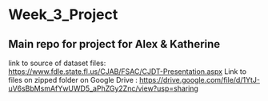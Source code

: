 # Week_3_Project
## Main repo for project for Alex & Katherine 
link to source of dataset files: https://www.fdle.state.fl.us/CJAB/FSAC/CJDT-Presentation.aspx
Link to files on zipped folder on Google Drive : https://drive.google.com/file/d/1YtJ-uV6sBbMsmAfYwUWD5_aPhZGy2Znc/view?usp=sharing
